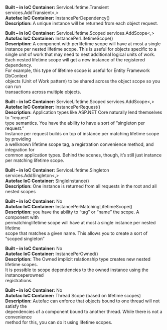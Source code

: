  **Built – in IoC Container:** ServiceLifetime.Transient  services.AddTransient<,>              
 **Autofac IoC Container:** InstancePerDependency()                                             
 **Description:** A unique instance will be returned from each object request.                  
 
 **Built – in IoC Container:** ServiceLifetime.Scoped services.AddScope<,>                      
 **Autofac IoC Container:** InstancePerLifetimeScope()                                          
 **Description:**  A component with perlifetime scope will have at most a single               
 instance per nested lifetime scope. This is useful for objects specific to a               
 single unit of work that may need to nest additional logical units of work.                
 Each nested lifetime scope will get a new instance of the registered dependency.           
 For example, this type of lifetime scope is useful for Entity Framework DbContext          
 objects (Unit of Work pattern) to be shared across the object scope so you can run         
 transactions across multiple objects.                                                      
 
 **Built – in IoC Container:** ServiceLifetime.Scoped services.AddScope<,>                      
 **Autofac IoC Container:** InstancePerRequest()                                                
 **Description:** Application types like ASP.NET Core naturally lend themselves to “request”    
 type semantics. You have the ability to have a sort of “singleton per request.”            
 Instance per request builds on top of instance per matching lifetime scope by providing    
 a wellknown lifetime scope tag, a registration convenience method, and integration for    
 common application types. Behind the scenes, though, it’s still just instance per matching 
 lifetime scope.                                                                            
 
 **Built – in IoC Container:** ServiceLifetime.Singleton services.AddSingleton<,>               
 **Autofac IoC Container:** SingleInstance()                                                    
 **Description:** One instance is returned from all requests in the root and all nested scopes  
 
 **Built – in IoC Container:** No                                                               
 **Autofac IoC Container:** InstancePerMatchingLifetimeScope()                                  
 **Description:**  you have the ability to “tag” or “name” the scope. A component with          
 permatchinglifetime scope will have at most a single instance per nested lifetime        
 scope that matches a given name. This allows you to create a sort of “scoped singleton”    
 
 **Built – in IoC Container:** No                                                               
 **Autofac IoC Container:** InstancePerOwned()                                                  
 **Description:** The Owned<T> implicit relationship type creates new nested lifetime scopes.   
 It is possible to scope dependencies to the owned instance using the instanceperowned    
 registrations.                                                                             
 
 **Built – in IoC Container:** No                                                               
 **Autofac IoC Container:** Thread Scope (based on lifetime scopes)                             
 **Description:** Autofac can enforce that objects bound to one thread will not satisfy the     
 dependencies of a component bound to another thread. While there is not a convenience      
 method for this, you can do it using lifetime scopes.                                      


